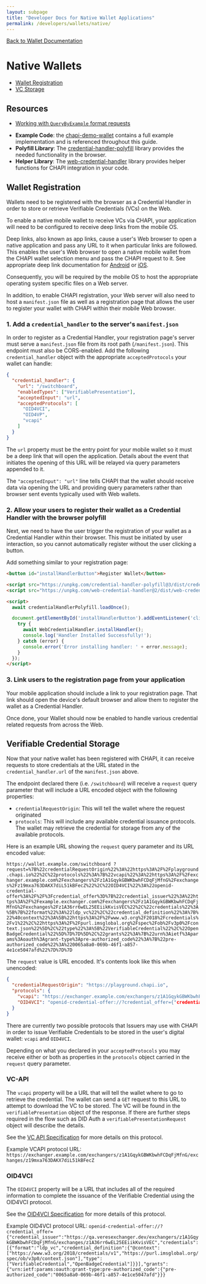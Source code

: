```yaml
---
layout: subpage
title: "Developer Docs for Native Wallet Applications"
permalink: /developers/wallets/native/
---
```


[Back to Wallet Documentation](../)

# Native Wallets

* [Wallet Registration](#wallet-registration)
* [VC Storage](#vc-storage)

## Resources

* [Working with `QueryByExample` format requests](querybyexample)
- **Example Code**: the [chapi-demo-wallet](https://github.com/credential-handler/chapi-demo-wallet) contains a full example implementation and is referenced throughout this guide.
- **Polyfill Library**: The [credential-handler-polyfill](https://github.com/credential-handler/credential-handler-polyfill) library provides the needed functionality in the browser.
- **Helper Library**: The [web-credential-handler](https://github.com/credential-handler/web-credential-handler) library provides helper functions for CHAPI integration in your code.


## Wallet Registration

Wallets need to be registered with the browser as a Credential Handler in order to store or retrieve Verifiable Credentials (VCs) on the Web.

To enable a native mobile wallet to receive VCs via CHAPI, your application will need to be configured to receive deep links from the mobile OS.

Deep links, also known as app links, cause a user's Web browser to open a native application and pass any URL to it when particular links are followed. This enables the user's Web browser to open a native mobile wallet from the CHAPI wallet selection menu and pass the CHAPI request to it. See appropriate deep link documentation for [Android](https://developer.android.com/training/app-links/deep-linking) or [iOS](https://developer.apple.com/documentation/xcode/allowing-apps-and-websites-to-link-to-your-content?language=objc).

Consequently, you will be required by the mobile OS to host the appropriate operating system specific files on a Web server.

In addition, to enable CHAPI registration, your Web server will also need to host a `manifest.json` file as well as a registration page that allows the user to register your wallet with CHAPI within their mobile Web browser.

### 1. Add a `credential_handler` to the server's `manifest.json`

In order to register as a Credential Handler, your registration page's server must serve a `manifest.json` file from its root path (`/manifest.json`). This endpoint must also be CORS-enabled. Add the following `credential_handler` object with the appropriate `acceptedProtocols` your wallet can handle:

```json
{
  "credential_handler": {
    "url": "/switchboard",
    "enabledTypes": ["VerifiablePresentation"],
    "acceptedInput": "url",
    "acceptedProtocols": [
      "OID4VCI",
      "OID4VP",
      "vcapi"
    ]
  }
}
```

The `url` property must be the entry point for your mobile wallet so it must be a deep link that will open the application. Details about the event that initiates the opening of this URL will be relayed via query parameters appended to it.

The `"acceptedInput": "url"` line tells CHAPI that the wallet should receive data via opening the URL and providing query parameters rather than browser sent events typically used with Web wallets.

### 2. Allow your users to register their wallet as a Credential Handler with the browser polyfill

Next, we need to have the user trigger the registration of your wallet as a Credential Handler within their browser. This must be initiated by user interaction, so you cannot automatically register without the user clicking a button.

Add something similar to your registration page:

```html
<button id="installHandlerButton">Register Wallet</button>

<script src="https://unpkg.com/credential-handler-polyfill@3/dist/credential-handler-polyfill.min.js"></script>
<script src="https://unpkg.com/web-credential-handler@2/dist/web-credential-handler.min.js"></script>

<script>
  await credentialHandlerPolyfill.loadOnce();

  document.getElementById('installHandlerButton').addEventListener('click', async function() {
    try {
      await WebCredentialHandler.installHandler();
      console.log('Handler Installed Successfully!');
    } catch (error) {
      console.error('Error installing handler: ' + error.message);
    }
  });
</script>
```

### 3. Link users to the registration page from your application

Your mobile application should include a link to your registration page. That link should open the device's default browser and allow them to register the wallet as a Credential Handler.

Once done, your Wallet should now be enabled to handle various credential related requests from across the Web.

## Verifiable Credential Storage

Now that your native wallet has been registered with CHAPI, it can receive requests to store credentials at the URL stated in the `credential_handler.url` of the `manifest.json` above.

The endpoint declared there (i.e. `/switchboard`) will receive a `request` query parameter that will include a URL encoded object with the following properties:

- `credentialRequestOrigin`: This will tell the wallet where the request originated
- `protocols`: This will include any available credential issuance protocols. The wallet may retrieve the credential for storage from any of the available protocols.

Here is an example URL showing the `request` query parameter and its URL encoded value:

<pre><code style="white-space: normal;overflow: auto;word-break: break-word;">
https://wallet.example.com/switchboard
  ?request=%7B%22credentialRequestOrigin%22%3A%22https%3A%2F%2Fplayground.chapi.io%22%2C%22protocols%22%3A%7B%22vcapi%22%3A%22https%3A%2F%2Fexchanger.example.com%2Fexchangers%2Fz1A1GqykGBWKbwhFCDqFjMfnG%2Fexchanges%2Fz19mxa763DAKX7diL51kBFecZ%22%2C%22OID4VCI%22%3A%22openid-credential-offer%3A%2F%2F%3Fcredential_offer%3D%7B%22credential_issuer%22%3A%22https%3A%2F%2Fexample.exchanger.com%2Fexchangers%2Fz1A1GqykGBWKbwhFCDqFjMfnG%2Fexchanges%2Fz1A36rr6wEL25EEiikKvisVEC%22%2C%22credentials%22%3A%5B%7B%22format%22%3A%22ldp_vc%22%2C%22credential_definition%22%3A%7B%22%40context%22%3A%5B%22https%3A%2F%2Fwww.w3.org%2F2018%2Fcredentials%2Fv1%22%2C%22https%3A%2F%2Fpurl.imsglobal.org%2Fspec%2Fob%2Fv3p0%2Fcontext.json%22%5D%2C%22type%22%3A%5B%22VerifiableCredential%22%2C%22OpenBadgeCredential%22%5D%7D%7D%5D%2C%22grants%22%3A%7B%22urn%3Aietf%3Aparams%3Aoauth%3Agrant-type%3Apre-authorized_code%22%3A%7B%22pre-authorized_code%22%3A%220065a8a0-069b-46f1-a857-4e1ce5047afd%22%7D%7D%7D
</code></pre>

The `request` value is URL encoded. It's contents look like this when unencoded:

```json
{
  "credentialRequestOrigin": "https://playground.chapi.io",
  "protocols": {
    "vcapi": "https://exchanger.example.com/exchangers/z1A1GqykGBWKbwhFCDqFjMfnG/exchanges/z19mxa763DAKX7diL51kBFecZ",
    "OID4VCI": "openid-credential-offer://?credential_offer={"credential_issuer":"https://example.exchanger.com/exchangers/z1A1GqykGBWKbwhFCDqFjMfnG/exchanges/z1A36rr6wEL25EEiikKvisVEC","credentials":[{"format":"ldp_vc","credential_definition":{"@context":["https://www.w3.org/2018/credentials/v1","https://purl.imsglobal.org/spec/ob/v3p0/context.json"],"type":["VerifiableCredential","OpenBadgeCredential"]}}],"grants":{"urn:ietf:params:oauth:grant-type:pre-authorized_code":{"pre-authorized_code":"0065a8a0-069b-46f1-a857-4e1ce5047afd"}"
  }
}
```

There are currently two possible protocols that Issuers may use with CHAPI in order to issue Verifiable Credentials to be stored in the user's digital wallet: `vcapi` and `OID4VCI`.

Depending on what you declared in your `acceptedProtocols` you may receive either or both as properties in the `protocols` object carried in the `request` query parameter.

### VC-API

The `vcapi` property will be a URL that will tell the wallet where to go to retrieve the credential. The wallet can send a `GET` request to this URL to attempt to download the VC to be stored. The VC will be found in the `verifiablePresentation` object of the response. If there are further steps required in the flow such as DID Auth a `verifiablePresentationRequest` object will describe the details.

See the [VC API Specification](https://w3c-ccg.github.io/vc-api/) for more details on this protocol.

Example VCAPI protocol URL:
`https://exchanger.example.com/exchangers/z1A1GqykGBWKbwhFCDqFjMfnG/exchanges/z19mxa763DAKX7diL51kBFecZ`

### OID4VCI

The `OID4VCI` property will be a URL that includes all of the required information to complete the issuance of the Verifiable Credential using the OID4VCI protocol.

See the [OID4VCI Specification](https://openid.net/specs/openid-4-verifiable-credential-issuance-1_0.html) for more details of this protocol.

Example OID4VCI protocol URL:
`openid-credential-offer://?credential_offer={"credential_issuer":"https://qa.veresexchanger.dev/exchangers/z1A1GqykGBWKbwhFCDqFjMfnG/exchanges/z1A36rr6wEL25EEiikKvisVEC","credentials":[{"format":"ldp_vc","credential_definition":{"@context":["https://www.w3.org/2018/credentials/v1","https://purl.imsglobal.org/spec/ob/v3p0/context.json"],"type":["VerifiableCredential","OpenBadgeCredential"]}}],"grants":{"urn:ietf:params:oauth:grant-type:pre-authorized_code":{"pre-authorized_code":"0065a8a0-069b-46f1-a857-4e1ce5047afd"}}}`
